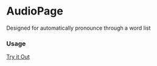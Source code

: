 # AudioPage  
Designed for automatically pronounce through a word list
### Usage
[Try it Out](https://leo-gasss.github.io/audioPage/)
